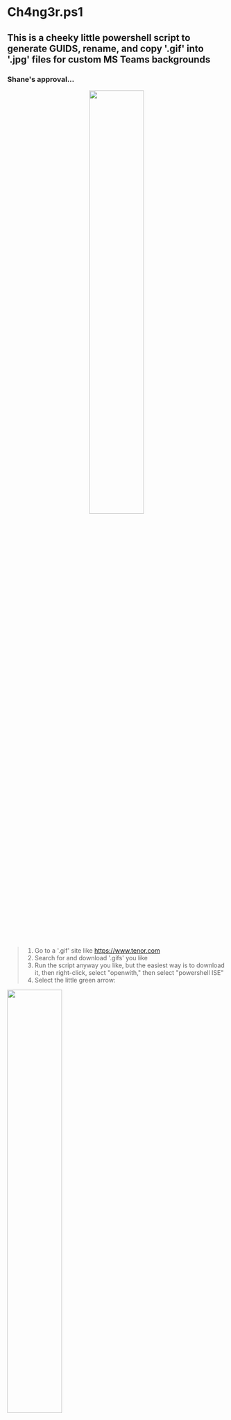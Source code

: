 # Ch4ng3r.ps1

## This is a cheeky little powershell script to generate GUIDS, rename, and copy '.gif' into '.jpg' files for custom MS Teams backgrounds

### Shane's approval...
<p align="center">
<img width=50% height=50% src=https://github.com/Cyb3rW1LL/t34ms/assets/39623516/c366e763-8cee-45c1-8baf-4f50f25b587d>
</p>


###
> 1. Go to a '.gif' site like https://www.tenor.com
> 2. Search for and download '.gifs' you like
> 3. Run the script anyway you like, but the easiest way is to download it, then right-click, select "openwith," then select "powershell ISE"
> 4. Select the little green arrow: 
<p alignt="left">
<img width=50% height=50% src=https://github.com/Cyb3rW1LL/t34ms/assets/39623516/28437919-ba3c-4864-89b4-ce1585e4167f>
</p>

> 5. Then select "Yes" when the prompt for powershell opens to allow the script to run as administrator (It will be fine, you can copy this script into an NLP service like OpenAI Chat-GPT, MS Copilot, or Google Gemini, etc)
> 6. Now, move your '.gifs' into the "Teams_Gifs" folder that opens when you run the script and delete the originals from your downloads folder
> 7. In the powershell terminal, press lowercase 'y' when you are finished and nothing else!
> 8. The script will complete execution and your backgrounds will be in your Teams folder
> 9. Finally, when you open Teams, before you join a call or during, go to your "video effects and settings" icon or locate it in-call by way of the "..." option on your toolbar near the top of the Teams window (it says "More" underneath it), and choose the new custom background you want to apply
> 10. You're welcome... 

# USE FREE SITES AT YOUR OWN RISK

### It is good practice to scan files from free sites, just to ensure system security**
### Examples of file analysis sites you can use and a URL reputation/resource scanner**
#### https://www.joesandbox.com/#windows
#### https://www.hybrid-analysis.com/
#### https://www.virustotal.com/gui/home/upload
#### https://urlscan.io/

